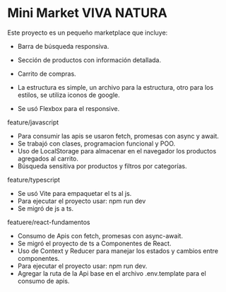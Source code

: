 # Mini Market VIVA NATURA

Este proyecto es un pequeño marketplace que incluye:

- Barra de búsqueda responsiva.
- Sección de productos con información detallada.
- Carrito de compras.

- La estructura es simple, un archivo para la estructura, otro para los estilos, se utiliza iconos de google.
- Se usó Flexbox para el responsive.

feature/javascript

- Para consumir las apis se usaron fetch, promesas con async y await.
- Se trabajó con clases, programacion funcional y POO.
- Uso de LocalStorage para almacenar en el navegador los productos agregados al carrito.
- Búsqueda sensitiva por productos y filtros por categorías.

feature/typescript
- Se usó Vite para empaquetar el ts al js.
- Para ejecutar el proyecto usar: npm run dev
- Se migró de js a ts.

featuere/react-fundamentos
- Consumo de Apis con fetch, promesas con async-await.
- Se migró el proyecto de ts a Componentes de React.
- Uso de Context y Reducer para manejar los estados y cambios entre componentes.
- Para ejecutar el proyecto usar: npm run dev.
- Agregar la ruta de la Api base en el archivo .env.template para el consumo de apis.